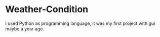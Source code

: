 # Weather-Condition
I used Python as programming language, it was my first project with gui maybe a year ago.
